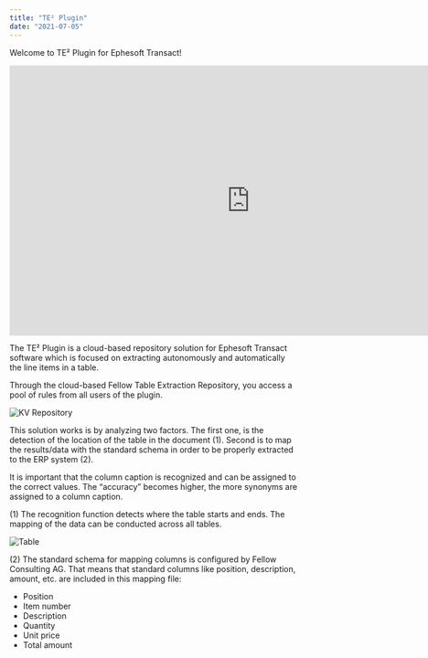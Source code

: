 ```yaml
---
title: "TE² Plugin"
date: "2021-07-05"
---
```


Welcome to TE² Plugin for Ephesoft Transact!



<div class="video-container">
<iframe width="840" height="472.5" src="https://www.youtube-nocookie.com/embed/Nmr-R3jb0Fw" frameborder="0" allow="accelerometer; autoplay; clipboard-write; encrypted-media; gyroscope; picture-in-picture" allowfullscreen></iframe>
</div>

The TE² Plugin is a cloud-based repository solution for Ephesoft Transact software which is focused on extracting autonomously and automatically the line items in a table.

Through the cloud-based Fellow Table Extraction Repository, you access a pool of rules from all users of the plugin.

![KV Repository](/_images/kv2/FellowKV_Repository-4.png)

This solution works is by analyzing two factors. The first one, is the detection of the location of the table in the document (1). Second is to map the results/data with the standard schema in order to be properly extracted to the ERP system (2).

It is important that the column caption is recognized and can be assigned to the correct values. The “accuracy” becomes higher, the more synonyms are assigned to a column caption.

(1) The recognition function detects where the table starts and ends. The mapping of the data can be conducted across all tables.

![Table](/_images/te/Tabel.png)

(2) The standard schema for mapping columns is configured by Fellow Consulting AG. That means that standard columns like position, description, amount, etc. are included in this mapping file:

- Position
- Item number
- Description
- Quantity
- Unit price
- Total amount